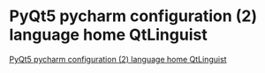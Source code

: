 # PyQt5 pycharm configuration (2) language home QtLinguist
[PyQt5 pycharm configuration (2) language home QtLinguist](https://aiwithcloud.com/2022/09/16/pyqt5_pycharm_configuration_2_language_home_qtlinguist/)